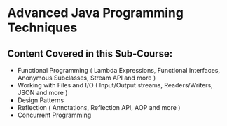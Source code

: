 # Advanced Java Programming Techniques 

## Content Covered in this Sub-Course:

- Functional Programming ( Lambda Expressions, Functional Interfaces, Anonymous Subclasses, Stream API and more )
- Working with Files and I/O ( Input/Output streams, Readers/Writers, JSON and more )
- Design Patterns
- Reflection ( Annotations, Reflection API, AOP and more )
- Concurrent Programming
